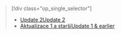 > [!div class="op_single_selector"]
> * [<span data-ttu-id="1468c-101">Update 2</span><span class="sxs-lookup"><span data-stu-id="1468c-101">Update 2</span></span>](../articles/storsimple/storsimple-manage-jobs-u2.md)
> * [<span data-ttu-id="1468c-102">Aktualizace 1 a starší</span><span class="sxs-lookup"><span data-stu-id="1468c-102">Update 1 & earlier</span></span>](../articles/storsimple/storsimple-manage-jobs.md)
> 
> 

